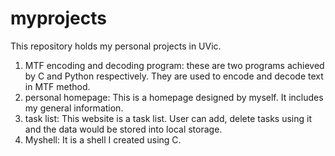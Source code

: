# myprojects
This repository holds my personal projects in UVic.
  1. MTF encoding and decoding program: these are two programs achieved by C and Python respectively. They are used to encode and decode text in MTF method.
  2. personal homepage: This is a homepage designed by myself. It includes my general information.
  3. task list: This website is a task list. User can add, delete tasks using it and the data would be stored into local storage.
  4. Myshell: It is a shell I created using C.

